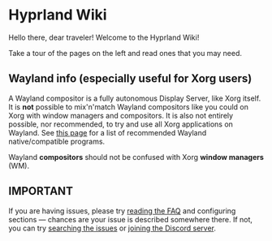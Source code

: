 # Hyprland Wiki

Hello there, dear traveler! Welcome to the Hyprland Wiki!

Take a tour of the pages on the left and read ones that you may need.

## Wayland info (especially useful for Xorg users)

A Wayland compositor is a fully autonomous Display Server, like Xorg itself.
It is **not** possible to mix'n'match Wayland compositors like you could on Xorg
with window managers and compositors. It is also not entirely possible, nor recommended,
to try and use all Xorg applications on Wayland. See [this page](../Useful-Utilities) for a
list of recommended Wayland native/compatible programs.

Wayland **compositors** should not be confused with Xorg **window managers** (WM).

## IMPORTANT

If you are having issues, please try [reading the FAQ](../FAQ) and configuring
sections — chances are your issue is described somewhere there. If not, you can
try [searching the issues](https://github.com/hyprwm/Hyprland/issues) or
[joining the Discord server](https://discord.gg/hQ9XvMUjjr).
